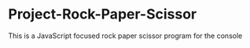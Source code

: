 # Project-Rock-Paper-Scissor
This is a JavaScript focused rock paper scissor program for the console